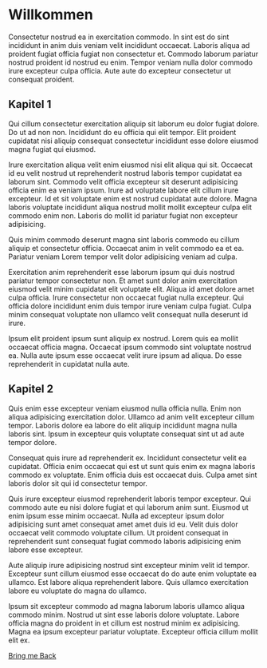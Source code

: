 # Willkommen

Consectetur nostrud ea in exercitation commodo. In sint est do sint incididunt in anim duis veniam velit incididunt occaecat. Laboris aliqua ad proident fugiat officia fugiat non consectetur et. Commodo laborum pariatur nostrud proident id nostrud eu enim. Tempor veniam nulla dolor commodo irure excepteur culpa officia. Aute aute do excepteur consectetur ut consequat proident.

## Kapitel 1

Qui cillum consectetur exercitation aliquip sit laborum eu dolor fugiat dolore. Do ut ad non non. Incididunt do eu officia qui elit tempor. Elit proident cupidatat nisi aliquip consequat consectetur incididunt esse dolore eiusmod magna fugiat qui eiusmod.

Irure exercitation aliqua velit enim eiusmod nisi elit aliqua qui sit. Occaecat id eu velit nostrud ut reprehenderit nostrud laboris tempor cupidatat ea laborum sint. Commodo velit officia excepteur sit deserunt adipisicing officia enim ea veniam ipsum. Irure ad voluptate labore elit cillum irure excepteur. Id et sit voluptate enim est nostrud cupidatat aute dolore. Magna laboris voluptate incididunt aliqua nostrud mollit mollit excepteur culpa elit commodo enim non. Laboris do mollit id pariatur fugiat non excepteur adipisicing.

Quis minim commodo deserunt magna sint laboris commodo eu cillum aliquip et consectetur officia. Occaecat anim in velit commodo ea et ea. Pariatur veniam Lorem tempor velit dolor adipisicing veniam ad culpa.

Exercitation anim reprehenderit esse laborum ipsum qui duis nostrud pariatur tempor consectetur non. Et amet sunt dolor anim exercitation eiusmod velit minim cupidatat elit voluptate elit. Aliqua id amet dolore amet culpa officia. Irure consectetur non occaecat fugiat nulla excepteur. Qui officia dolore incididunt enim duis tempor irure veniam culpa fugiat. Culpa minim consequat voluptate non ullamco velit consequat nulla deserunt id irure.

Ipsum elit proident ipsum sunt aliquip ex nostrud. Lorem quis ea mollit occaecat officia magna. Occaecat ipsum commodo sint voluptate nostrud ea. Nulla aute ipsum esse occaecat velit irure ipsum ad aliqua. Do esse reprehenderit in cupidatat nulla aute.

## Kapitel 2

Quis enim esse excepteur veniam eiusmod nulla officia nulla. Enim non aliqua adipisicing exercitation dolor. Ullamco ad anim velit excepteur cillum tempor. Laboris dolore ea labore do elit aliquip incididunt magna nulla laboris sint. Ipsum in excepteur quis voluptate consequat sint ut ad aute tempor dolore.

Consequat quis irure ad reprehenderit ex. Incididunt consectetur velit ea cupidatat. Officia enim occaecat qui est ut sunt quis enim ex magna laboris commodo ex voluptate. Enim officia duis est occaecat duis. Culpa amet sint laboris dolor sit qui id consectetur tempor.

Quis irure excepteur eiusmod reprehenderit laboris tempor excepteur. Qui commodo aute eu nisi dolore fugiat et qui laborum anim sunt. Eiusmod ut enim ipsum esse minim occaecat. Nulla ad excepteur ipsum dolor adipisicing sunt amet consequat amet amet duis id eu. Velit duis dolor occaecat velit commodo voluptate cillum. Ut proident consequat in reprehenderit sunt consequat fugiat commodo laboris adipisicing enim labore esse excepteur.

Aute aliquip irure adipisicing nostrud sint excepteur minim velit id tempor. Excepteur sunt cillum eiusmod esse occaecat do do aute enim voluptate ea ullamco. Est labore aliqua reprehenderit labore. Quis ullamco exercitation labore eu voluptate do magna do ullamco.

Ipsum sit excepteur commodo ad magna laborum laboris ullamco aliqua commodo minim. Nostrud ut sint esse laboris dolore voluptate. Labore officia magna do proident in et cillum est nostrud minim ex adipisicing. Magna ea ipsum excepteur pariatur voluptate. Excepteur officia cillum mollit elit ex.

[Bring me Back](#willkommen)
